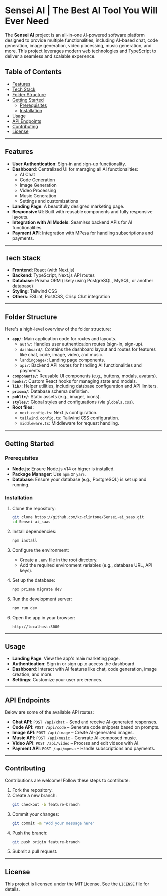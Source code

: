 # Sensei AI | The Best AI Tool You Will Ever Need

The **Sensei AI** project is an all-in-one AI-powered software platform designed to provide multiple functionalities, including AI-based chat, code generation, image generation, video processing, music generation, and more. This project leverages modern web technologies and TypeScript to deliver a seamless and scalable experience.

## Table of Contents
- [Features](#features)
- [Tech Stack](#tech-stack)
- [Folder Structure](#folder-structure)
- [Getting Started](#getting-started)
  - [Prerequisites](#prerequisites)
  - [Installation](#installation)
- [Usage](#usage)
- [API Endpoints](#api-endpoints)
- [Contributing](#contributing)
- [License](#license)

---

## Features
- **User Authentication**: Sign-in and sign-up functionality.
- **Dashboard**: Centralized UI for managing all AI functionalities:
  - AI Chat
  - Code Generation
  - Image Generation
  - Video Processing
  - Music Generation
  - Settings and customizations
- **Landing Page**: A beautifully designed marketing page.
- **Responsive UI**: Built with reusable components and fully responsive layouts.
- **Integration with AI Models**: Seamless backend APIs for AI functionalities.
- **Payment API**: Integration with MPesa for handling subscriptions and payments.

---

## Tech Stack
- **Frontend**: React (with Next.js)
- **Backend**: TypeScript, Next.js API routes
- **Database**: Prisma ORM (likely using PostgreSQL, MySQL, or another database)
- **Styling**: Tailwind CSS
- **Others**: ESLint, PostCSS, Crisp Chat integration

---

## Folder Structure
Here's a high-level overview of the folder structure:

- **`app/`**: Main application code for routes and layouts.
  - `auth/`: Handles user authentication routes (sign-in, sign-up).
  - `dashboard/`: Contains the dashboard layout and routes for features like chat, code, image, video, and music.
  - `landingpage/`: Landing page components.
  - `api/`: Backend API routes for handling AI functionalities and payments.
- **`components/`**: Reusable UI components (e.g., buttons, modals, avatars).
- **`hooks/`**: Custom React hooks for managing state and modals.
- **`lib/`**: Helper utilities, including database configuration and API limiters.
- **`prisma/`**: Database schema definition.
- **`public/`**: Static assets (e.g., images, icons).
- **`styles/`**: Global styles and configurations (via `globals.css`).
- **Root files**:
  - `next.config.ts`: Next.js configuration.
  - `tailwind.config.ts`: Tailwind CSS configuration.
  - `middleware.ts`: Middleware for request handling.

---

## Getting Started

### Prerequisites
- **Node.js**: Ensure Node.js v14 or higher is installed.
- **Package Manager**: Use `npm` or `yarn`.
- **Database**: Ensure your database (e.g., PostgreSQL) is set up and running.

### Installation
1. Clone the repository:
   ```bash
   git clone https://github.com/kc-clintone/Sensei-ai_saas.git
   cd Sensei-ai_saas
   ```

2. Install dependencies:
   ```bash
   npm install
   ```

3. Configure the environment:
   - Create a `.env` file in the root directory.
   - Add the required environment variables (e.g., database URL, API keys).

4. Set up the database:
   ```bash
   npx prisma migrate dev
   ```

5. Run the development server:
   ```bash
   npm run dev
   ```

6. Open the app in your browser:
   ```bash
   http://localhost:3000
   ```

---

## Usage
- **Landing Page**: View the app's main marketing page.
- **Authentication**: Sign in or sign up to access the dashboard.
- **Dashboard**: Interact with AI features like chat, code generation, image creation, and more.
- **Settings**: Customize your user preferences.

---

## API Endpoints
Below are some of the available API routes:

- **Chat API**: `POST /api/chat` – Send and receive AI-generated responses.
- **Code API**: `POST /api/code` – Generate code snippets based on prompts.
- **Image API**: `POST /api/image` – Create AI-generated images.
- **Music API**: `POST /api/music` – Generate AI-composed music.
- **Video API**: `POST /api/video` – Process and edit videos with AI.
- **Payment API**: `POST /api/mpesa` – Handle subscriptions and payments.

---

## Contributing
Contributions are welcome! Follow these steps to contribute:
1. Fork the repository.
2. Create a new branch:
   ```bash
   git checkout -b feature-branch
   ```
3. Commit your changes:
   ```bash
   git commit -m "Add your message here"
   ```
4. Push the branch:
   ```bash
   git push origin feature-branch
   ```
5. Submit a pull request.

---

## License
This project is licensed under the MIT License. See the `LICENSE` file for details.
